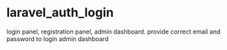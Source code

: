 # laravel_auth_login
login panel, registration panel, admin dashboard. provide correct email and password to login admin dashboard
